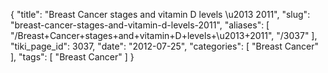 {
    "title": "Breast Cancer stages and vitamin D levels \u2013 2011",
    "slug": "breast-cancer-stages-and-vitamin-d-levels-2011",
    "aliases": [
        "/Breast+Cancer+stages+and+vitamin+D+levels+\u2013+2011",
        "/3037"
    ],
    "tiki_page_id": 3037,
    "date": "2012-07-25",
    "categories": [
        "Breast Cancer"
    ],
    "tags": [
        "Breast Cancer"
    ]
}